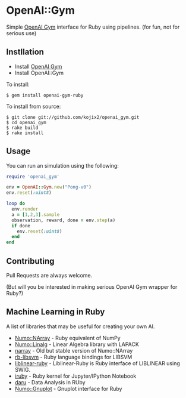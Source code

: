 # OpenAI::Gym

Simple [OpenAI Gym](https://gym.openai.com/) interface for Ruby using pipelines. (for fun, not for serious use)

## Instllation

* Install [OpenAI Gym](https://github.com/openai/gym)
* Install OpenAI::Gym

To install:
```shell
$ gem install openai-gym-ruby
```
To install from source:
```shell
$ git clone git://github.com/kojix2/openai_gym.git
$ cd openai_gym
$ rake build
$ rake install
```

## Usage
You can run an simulation using the following:

```ruby
require 'openai_gym'

env = OpenAI::Gym.new("Pong-v0")
env.reset(:uint8)

loop do
  env.render
  a = [1,2,3].sample
  observation, reward, done = env.step(a)
  if done
    env.reset(:uint8)
  end
end
```

## Contributing
Pull Requests are always welcome.

(But will you be interested in making serious OpenAI Gym wrapper for Ruby?)

## Machine Learning in Ruby
A list of libraries that may be useful for creating your own AI.

* [Numo::NArray](https://github.com/ruby-numo/narray) - Ruby equivalent of NumPy
* [Numo::Linalg](https://github.com/ruby-numo/linalg) - Linear Algebra library with LAPACK
* [narray](https://github.com/masa16/narray) - Old but stable version of Numo::NArray
* [rb-libsvm](https://github.com/febeling/rb-libsvm) - Ruby language bindings for LIBSVM
* [liblinear-ruby](https://github.com/kei500/liblinear-ruby) - Liblinear-Ruby is Ruby interface of LIBLINEAR using SWIG.
* [iruby](https://github.com/SciRuby/iruby) - Ruby kernel for Jupyter/IPython Notebook
* [daru](https://github.com/v0dro/daru) - Data Analysis in RUby
* [Numo::Gnuplot](https://github.com/ruby-numo/gnuplot) - Gnuplot interface for Ruby
